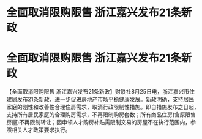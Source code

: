 # 全面取消限购限售 浙江嘉兴发布21条新政

# 全面取消限购限售 浙江嘉兴发布21条新政

【全面取消限购限售
浙江嘉兴发布21条新政】财联社8月25日电，浙江嘉兴市住建局发布21条新政，进一步促进房地产市场平稳健康发展。新政明确，支持居民家庭的刚性和改善性合理住房需求，取消行政限制性措施。即自措施发布之日起，支持所有居民家庭的合理购房需求，不再限制购房套数；所有商品住房(含原限售房屋)不再限制转让；因申领人才购房补贴需限制交易的房屋不在执行范围内，参照相关人才政策要求执行。


